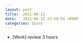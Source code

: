 ```yaml
---
layout: post
title:  2021-06-12
date:   2021-06-12 23:59:59 +0900
categories: diary
---
```


- [Work] review 3 hours
